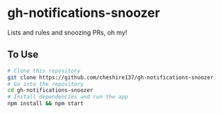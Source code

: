 # gh-notifications-snoozer

Lists and rules and snoozing PRs, oh my!

## To Use

```bash
# Clone this repository
git clone https://github.com/cheshire137/gh-notifications-snoozer
# Go into the repository
cd gh-notifications-snoozer
# Install dependencies and run the app
npm install && npm start
